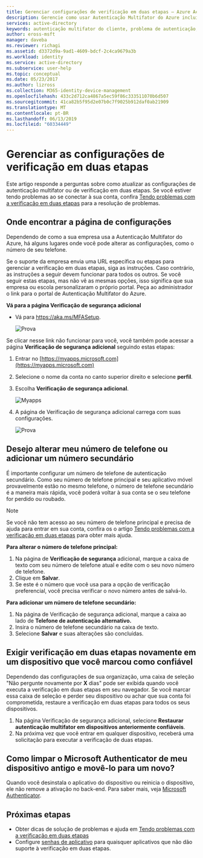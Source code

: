 ```yaml
---
title: Gerenciar configurações de verificação em duas etapas – Azure Active Directory | Microsoft Docs
description: Gerencie como usar Autenticação Multifator do Azure incluindo alterar suas informações de contato ou configurar seus dispositivos.
services: active-directory
keywords: autenticação multifator do cliente, problema de autenticação, ID de correlação
author: eross-msft
manager: daveba
ms.reviewer: richagi
ms.assetid: d3372d9a-9ad1-4609-bdcf-2c4ca9679a3b
ms.workload: identity
ms.service: active-directory
ms.subservice: user-help
ms.topic: conceptual
ms.date: 05/23/2017
ms.author: lizross
ms.collection: M365-identity-device-management
ms.openlocfilehash: 433c2d712ca4867a5ec59f86c333511070b6d507
ms.sourcegitcommit: 41ca82b5f95d2e07b0c7f9025b912daf0ab21909
ms.translationtype: MT
ms.contentlocale: pt-BR
ms.lasthandoff: 06/13/2019
ms.locfileid: "60334449"
---
```

# <a name="manage-your-settings-for-two-step-verification"></a>Gerenciar as configurações de verificação em duas etapas
Este artigo responde a perguntas sobre como atualizar as configurações de autenticação multifator ou de verificação em duas etapas. Se você estiver tendo problemas ao se conectar à sua conta, confira [Tendo problemas com a verificacão em duas etapas](multi-factor-authentication-end-user-troubleshoot.md) para a resolução de problemas.

## <a name="where-to-find-the-settings-page"></a>Onde encontrar a página de configurações
Dependendo de como a sua empresa usa a Autenticação Multifator do Azure, há alguns lugares onde você pode alterar as configurações, como o número de seu telefone.

Se o suporte da empresa envia uma URL específica ou etapas para gerenciar a verificação em duas etapas, siga as instruções. Caso contrário, as instruções a seguir devem funcionar para todos os outros. Se você seguir estas etapas, mas não vê as mesmas opções, isso significa que sua empresa ou escola personalizaram o próprio portal. Peça ao administrador o link para o portal de Autenticação Multifator do Azure.

**Vá para a página Verificação de segurança adicional**

- Vá para https://aka.ms/MFASetup.

    ![Prova](./media/multi-factor-authentication-end-user-manage-settings/proofup.png)

Se clicar nesse link não funcionar para você, você também pode acessar a página **Verificação de segurança adicional** seguindo estas etapas:

1. Entrar no [https://myapps.microsoft.com](https://myapps.microsoft.com)  

2. Selecione o nome da conta no canto superior direito e selecione **perfil**.

3. Escolha **Verificação de segurança adicional**.  

    ![Myapps](./media/multi-factor-authentication-end-user-manage-settings/myapps1.png)

4. A página de Verificação de segurança adicional carrega com suas configurações.

    ![Prova](./media/multi-factor-authentication-end-user-manage-settings/proofup.png)

## <a name="i-want-to-change-my-phone-number-or-add-a-secondary-number"></a>Desejo alterar meu número de telefone ou adicionar um número secundário
É importante configurar um número de telefone de autenticação secundário.  Como seu número de telefone principal e seu aplicativo móvel provavelmente estão no mesmo telefone, o número de telefone secundário é a maneira mais rápida, você poderá voltar à sua conta se o seu telefone for perdido ou roubado.

> [!NOTE]
> Se você não tem acesso ao seu número de telefone principal e precisa de ajuda para entrar em sua conta, confira os o artigo [Tendo problemas com a verificação em duas etapas](multi-factor-authentication-end-user-troubleshoot.md) para obter mais ajuda.  

**Para alterar o número de telefone principal:**  

1. Na página de **Verificação de segurança** adicional, marque a caixa de texto com seu número de telefone atual e edite com o seu novo número de telefone.  
2. Clique em **Salvar**.  
3. Se este é o número que você usa para a opção de verificação preferencial, você precisa verificar o novo número antes de salvá-lo.  

**Para adicionar um número de telefone secundário:**  

1. Na página de Verificação de segurança adicional, marque a caixa ao lado de **Telefone de autenticação alternativo.**  
2. Insira o número de telefone secundário na caixa de texto.  
3. Selecione **Salvar** e suas alterações são concluídas.  

## <a name="require-two-step-verification-again-on-a-device-youve-marked-as-trusted"></a>Exigir verificação em duas etapas novamente em um dispositivo que você marcou como confiável

Dependendo das configurações de sua organização, uma caixa de seleção "Não pergunte novamente por **X** dias" pode ser exibida quando você executa a verificação em duas etapas em seu navegador. Se você marcar essa caixa de seleção e perder seu dispositivo ou achar que sua conta foi comprometida, restaure a verificação em duas etapas para todos os seus dispositivos.

1. Na página Verificação de segurança adicional, selecione **Restaurar autenticação multifator em dispositivos anteriormente confiáveis**.
2. Na próxima vez que você entrar em qualquer dispositivo, receberá uma solicitação para executar a verificação de duas etapas.

## <a name="how-do-i-clean-up-microsoft-authenticator-from-my-old-device-and-move-to-a-new-one"></a>Como limpar o Microsoft Authenticator de meu dispositivo antigo e movê-lo para um novo?
Quando você desinstala o aplicativo do dispositivo ou reinicia o dispositivo, ele não remove a ativação no back-end. Para saber mais, veja [Microsoft Authenticator](user-help-auth-app-download-install.md).

## <a name="next-steps"></a>Próximas etapas
* Obter dicas de solução de problemas e ajuda em [Tendo problemas com a verificação em duas etapas](multi-factor-authentication-end-user-troubleshoot.md)
* Configure [senhas de aplicativo](multi-factor-authentication-end-user-app-passwords.md) para quaisquer aplicativos que não dão suporte à verificação em duas etapas.
